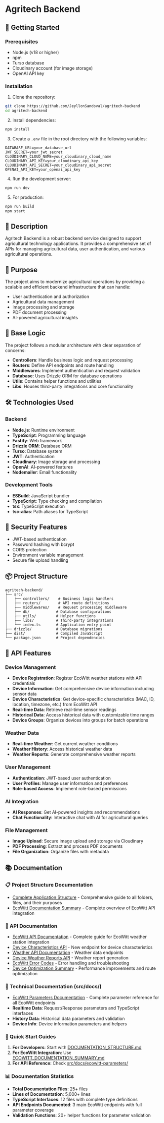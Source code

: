 # Agritech Backend

## 🚀 Getting Started

### Prerequisites
- Node.js (v18 or higher)
- npm
- Turso database
- Cloudinary account (for image storage)
- OpenAI API key

### Installation

1. Clone the repository:
```bash
git clone https://github.com/JeyllonSandoval/agritech-backend
cd agritech-backend
```

2. Install dependencies:
```bash
npm install
```

3. Create a `.env` file in the root directory with the following variables:
```env
DATABASE_URL=your_database_url
JWT_SECRET=your_jwt_secret
CLOUDINARY_CLOUD_NAME=your_cloudinary_cloud_name
CLOUDINARY_API_KEY=your_cloudinary_api_key
CLOUDINARY_API_SECRET=your_cloudinary_api_secret
OPENAI_API_KEY=your_openai_api_key
```

4. Run the development server:
```bash
npm run dev
```

5. For production:
```bash
npm run build
npm start
```

## 📝 Description

Agritech Backend is a robust backend service designed to support agricultural technology applications. It provides a comprehensive set of APIs for managing agricultural data, user authentication, and various agricultural operations.

## 🎯 Purpose

The project aims to modernize agricultural operations by providing a scalable and efficient backend infrastructure that can handle:
- User authentication and authorization
- Agricultural data management
- Image processing and storage
- PDF document processing
- AI-powered agricultural insights

## 🧠 Base Logic

The project follows a modular architecture with clear separation of concerns:
- **Controllers**: Handle business logic and request processing
- **Routers**: Define API endpoints and route handling
- **Middlewares**: Implement authentication and request validation
- **Database**: Uses Drizzle ORM for database operations
- **Utils**: Contains helper functions and utilities
- **Libs**: Houses third-party integrations and core functionality

## 🛠️ Technologies Used

### Backend
- **Node.js**: Runtime environment
- **TypeScript**: Programming language
- **Fastify**: Web framework
- **Drizzle ORM**: Database ORM
- **Turso**: Database system
- **JWT**: Authentication
- **Cloudinary**: Image storage and processing
- **OpenAI**: AI-powered features
- **Nodemailer**: Email functionality

### Development Tools
- **ESBuild**: JavaScript bundler
- **TypeScript**: Type checking and compilation
- **tsx**: TypeScript execution
- **tsc-alias**: Path aliases for TypeScript

## 🔐 Security Features
- JWT-based authentication
- Password hashing with bcrypt
- CORS protection
- Environment variable management
- Secure file upload handling

## 📦 Project Structure
```
agritech-backend/
├── src/
│   ├── controllers/    # Business logic handlers
│   ├── routers/        # API route definitions
│   ├── middlewares/    # Request processing middleware
│   ├── db/            # Database configurations
│   ├── utils/         # Helper functions
│   ├── libs/          # Third-party integrations
│   └── index.ts       # Application entry point
├── drizzle/           # Database migrations
├── dist/              # Compiled JavaScript
└── package.json       # Project dependencies
```

## 🔧 API Features

### Device Management
- **Device Registration**: Register EcoWitt weather stations with API credentials
- **Device Information**: Get comprehensive device information including sensor data
- **Device Characteristics**: Get device-specific characteristics (MAC, ID, location, timezone, etc.) from EcoWitt API
- **Real-time Data**: Retrieve real-time sensor readings
- **Historical Data**: Access historical data with customizable time ranges
- **Device Groups**: Organize devices into groups for batch operations

### Weather Data
- **Real-time Weather**: Get current weather conditions
- **Weather History**: Access historical weather data
- **Weather Reports**: Generate comprehensive weather reports

### User Management
- **Authentication**: JWT-based user authentication
- **User Profiles**: Manage user information and preferences
- **Role-based Access**: Implement role-based permissions

### AI Integration
- **AI Responses**: Get AI-powered insights and recommendations
- **Chat Functionality**: Interactive chat with AI for agricultural queries

### File Management
- **Image Upload**: Secure image upload and storage via Cloudinary
- **PDF Processing**: Extract and process PDF documents
- **File Organization**: Organize files with metadata

## 📚 Documentation

### 📋 Project Structure Documentation
- [Complete Application Structure](./DOCUMENTATION_STRUCTURE.md) - Comprehensive guide to all folders, files, and their purposes
- [EcoWitt Documentation Summary](./ECOWITT_DOCUMENTATION_SUMMARY.md) - Complete overview of EcoWitt API integration

### 🔧 API Documentation
- [EcoWitt API Documentation](./ECOWITT_API.md) - Complete guide for EcoWitt weather station integration
- [Device Characteristics API](./DEVICE_CHARACTERISTICS_API.md) - New endpoint for device characteristics
- [Weather API Documentation](./WEATHER_API.md) - Weather data endpoints
- [Device Weather Reports API](./DEVICE_WEATHER_REPORTS_API.md) - Weather report generation
- [EcoWitt Error Codes](./ECOWITT_ERRORS.md) - Error handling and troubleshooting
- [Device Optimization Summary](./DEVICE_OPTIMIZATION_SUMMARY.md) - Performance improvements and route optimization

### 📁 Technical Documentation (src/docs/)
- [EcoWitt Parameters Documentation](./src/docs/ecowitt-parameters/README.md) - Complete parameter reference for all EcoWitt endpoints
- **Realtime Data**: Request/Response parameters and TypeScript interfaces
- **History Data**: Historical data parameters and validation
- **Device Info**: Device information parameters and helpers

### 🎯 Quick Start Guides
1. **For Developers**: Start with [DOCUMENTATION_STRUCTURE.md](./DOCUMENTATION_STRUCTURE.md)
2. **For EcoWitt Integration**: Use [ECOWITT_DOCUMENTATION_SUMMARY.md](./ECOWITT_DOCUMENTATION_SUMMARY.md)
3. **For API Reference**: Check [src/docs/ecowitt-parameters/](./src/docs/ecowitt-parameters/)

### 📊 Documentation Statistics
- **Total Documentation Files**: 25+ files
- **Lines of Documentation**: 5,000+ lines
- **TypeScript Interfaces**: 12 files with complete type definitions
- **API Endpoints Documented**: 3 main EcoWitt endpoints with full parameter coverage
- **Validation Functions**: 20+ helper functions for parameter validation
